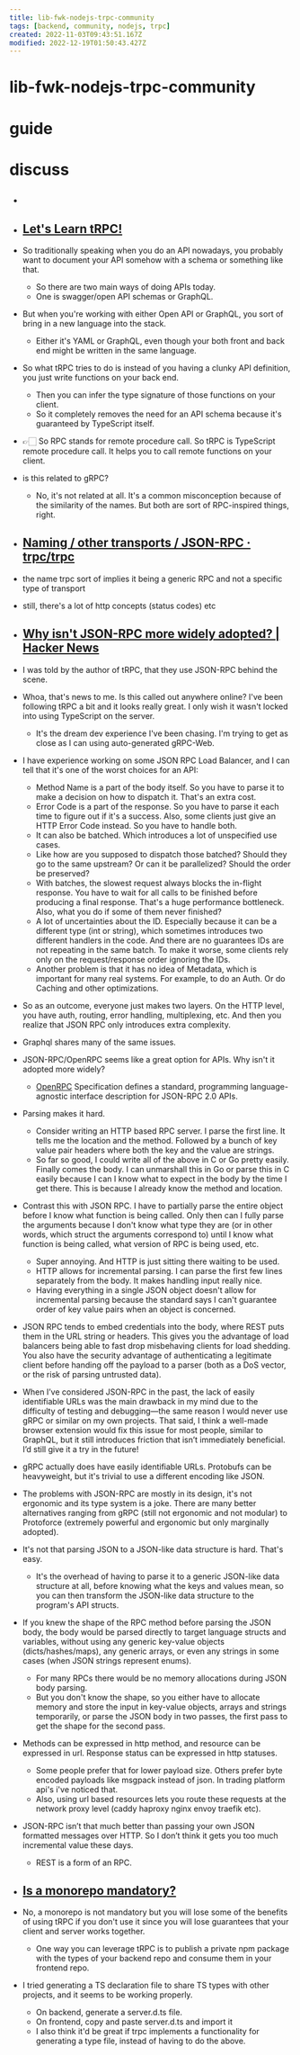 ```yaml
---
title: lib-fwk-nodejs-trpc-community
tags: [backend, community, nodejs, trpc]
created: 2022-11-03T09:43:51.167Z
modified: 2022-12-19T01:50:43.427Z
---
```


# lib-fwk-nodejs-trpc-community

# guide

# discuss
- ## 

- ## [Let's Learn tRPC!](https://www.learnwithjason.dev/let-s-learn-trpc)
- So traditionally speaking when you do an API nowadays, you probably want to document your API somehow with a schema or something like that. 
  - So there are two main ways of doing APIs today. 
  - One is swagger/open API schemas or GraphQL. 
- But when you're working with either Open API or GraphQL, you sort of bring in a new language into the stack. 
  - Either it's YAML or GraphQL, even though your both front and back end might be written in the same language. 
- So what tRPC tries to do is instead of you having a clunky API definition, you just write functions on your back end. 
  - Then you can infer the type signature of those functions on your client. 
  - So it completely removes the need for an API schema because it's guaranteed by TypeScript itself. 
- 👉🏻 So RPC stands for remote procedure call. So tRPC is TypeScript remote procedure call. It helps you to call remote functions on your client.

- is this related to gRPC?
  - No, it's not related at all. It's a common misconception because of the similarity of the names. But both are sort of RPC-inspired things, right.

- ## [Naming / other transports / JSON-RPC · trpc/trpc](https://github.com/trpc/trpc/issues/6)
- the name trpc sort of implies it being a generic RPC and not a specific type of transport
- still, there's a lot of http concepts (status codes) etc

- ## [Why isn't JSON-RPC more widely adopted? | Hacker News](https://news.ycombinator.com/item?id=34211796)
- I was told by the author of tRPC, that they use JSON-RPC behind the scene.
- Whoa, that's news to me. Is this called out anywhere online? I've been following tRPC a bit and it looks really great. I only wish it wasn't locked into using TypeScript on the server.
  - It's the dream dev experience I've been chasing. I'm trying to get as close as I can using auto-generated gRPC-Web.

- I have experience working on some JSON RPC Load Balancer, and I can tell that it's one of the worst choices for an API:
  - Method Name is a part of the body itself. So you have to parse it to make a decision on how to dispatch it. That's an extra cost.
  - Error Code is a part of the response. So you have to parse it each time to figure out if it's a success. Also, some clients just give an HTTP Error Code instead. So you have to handle both.
  - It can also be batched. Which introduces a lot of unspecified use cases.
  - Like how are you supposed to dispatch those batched? Should they go to the same upstream? Or can it be parallelized? Should the order be preserved?
  - With batches, the slowest request always blocks the in-flight response. You have to wait for all calls to be finished before producing a final response. That's a huge performance bottleneck. Also, what you do if some of them never finished?
  - A lot of uncertainties about the ID. Especially because it can be a different type (int or string), which sometimes introduces two different handlers in the code. And there are no guarantees IDs are not repeating in the same batch. To make it worse, some clients rely only on the request/response order ignoring the IDs.
  - Another problem is that it has no idea of Metadata, which is important for many real systems. For example, to do an Auth. Or do Caching and other optimizations.
- So as an outcome, everyone just makes two layers. On the HTTP level, you have auth, routing, error handling, multiplexing, etc. And then you realize that JSON RPC only introduces extra complexity.
- Graphql shares many of the same issues. 

- JSON-RPC/OpenRPC seems like a great option for APIs. Why isn't it adopted more widely?
  - [OpenRPC](https://open-rpc.org/) Specification defines a standard, programming language-agnostic interface description for JSON-RPC 2.0 APIs.
- Parsing makes it hard.
  - Consider writing an HTTP based RPC server. I parse the first line. It tells me the location and the method. Followed by a bunch of key value pair headers where both the key and the value are strings.
  - So far so good, I could write all of the above in C or Go pretty easily. Finally comes the body. I can unmarshall this in Go or parse this in C easily because I can I know what to expect in the body by the time I get there. This is because I already know the method and location.

- Contrast this with JSON RPC. I have to partially parse the entire object before I know what function is being called. Only then can I fully parse the arguments because I don't know what type they are (or in other words, which struct the arguments correspond to) until I know what function is being called, what version of RPC is being used, etc.
  - Super annoying. And HTTP is just sitting there waiting to be used.
  - HTTP allows for incremental parsing. I can parse the first few lines separately from the body. It makes handling input really nice.
  - Having everything in a single JSON object doesn't allow for incremental parsing because the standard says I can't guarantee order of key value pairs when an object is concerned.

- JSON RPC tends to embed credentials into the body, where REST puts them in the URL string or headers. This gives you the advantage of load balancers being able to fast drop misbehaving clients for load shedding. You also have the security advantage of authenticating a legitimate client before handing off the payload to a parser (both as a DoS vector, or the risk of parsing untrusted data).

- When I’ve considered JSON-RPC in the past, the lack of easily identifiable URLs was the main drawback in my mind due to the difficulty of testing and debugging—the same reason I would never use gRPC or similar on my own projects. That said, I think a well-made browser extension would fix this issue for most people, similar to GraphQL, but it still introduces friction that isn’t immediately beneficial. I’d still give it a try in the future!

- gRPC actually does have easily identifiable URLs. Protobufs can be heavyweight, but it's trivial to use a different encoding like JSON.

- The problems with JSON-RPC are mostly in its design, it's not ergonomic and its type system is a joke. There are many better alternatives ranging from gRPC (still not ergonomic and not modular) to Protoforce (extremely powerful and ergonomic but only marginally adopted).

- It's not that parsing JSON to a JSON-like data structure is hard. That's easy.
  - It's the overhead of having to parse it to a generic JSON-like data structure at all, before knowing what the keys and values mean, so you can then transform the JSON-like data structure to the program's API structs.
- If you knew the shape of the RPC method before parsing the JSON body, the body would be parsed directly to target language structs and variables, without using any generic key-value objects (dicts/hashes/maps), any generic arrays, or even any strings in some cases (when JSON strings represent enums). 
  - For many RPCs there would be no memory allocations during JSON body parsing. 
  - But you don't know the shape, so you either have to allocate memory and store the input in key-value objects, arrays and strings temporarily, or parse the JSON body in two passes, the first pass to get the shape for the second pass.

- Methods can be expressed in http method, and resource can be expressed in url. Response status can be expressed in http statuses.
  - Some people prefer that for lower payload size. Others prefer byte encoded payloads like msgpack instead of json. In trading platform api's i've noticed that.
  - Also, using url based resources lets you route these requests at the network proxy level (caddy haproxy nginx envoy traefik etc).

- JSON-RPC isn’t that much better than passing your own JSON formatted messages over HTTP. So I don’t think it gets you too much incremental value these days.
  - REST is a form of an RPC. 

- ## [Is a monorepo mandatory?](https://github.com/trpc/trpc/discussions/1860)
- No, a monorepo is not mandatory but you will lose some of the benefits of using tRPC if you don't use it since you will lose guarantees that your client and server works together.
  - One way you can leverage tRPC is to publish a private npm package with the types of your backend repo and consume them in your frontend repo.

- I tried generating a TS declaration file to share TS types with other projects, and it seems to be working properly.
  - On backend, generate a server.d.ts file.
  - On frontend, copy and paste server.d.ts and import it 
  - I also think it'd be great if trpc implements a functionality for generating a type file, instead of having to do the above.
